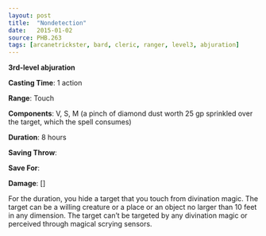 ```yaml
---
layout: post
title:  "Nondetection"
date:   2015-01-02
source: PHB.263
tags: [arcanetrickster, bard, cleric, ranger, level3, abjuration]
---
```


**3rd-level abjuration**

**Casting Time**: 1 action

**Range**: Touch

**Components**: V, S, M (a pinch of diamond dust worth 25 gp sprinkled over the target, which the spell consumes)

**Duration**: 8 hours

**Saving Throw**:

**Save For**:

**Damage**: []

For the duration, you hide a target that you touch from divination magic. The target can be a willing creature or a place or an object no larger than 10 feet in any dimension. The target can’t be targeted by any divination magic or perceived through magical scrying sensors.
